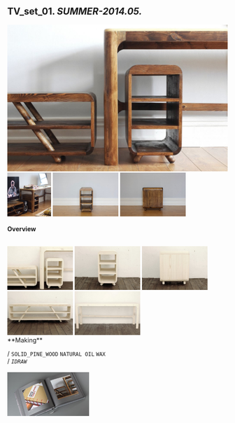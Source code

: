 
## TV_set_01. _SUMMER-2014.05._  
![TV_set_01](/projects/TV_set_01/100.jpg)<a href="https://ewwgene.github.io/projects/TV_set_01/101.jpg"><img src="/projects/TV_set_01/101.jpg" height="100"></a> <a href="https://ewwgene.github.io/projects/TV_set_01/102.jpg"><img src="/projects/TV_set_01/102.jpg" height="100"></a> <a href="https://ewwgene.github.io/projects/TV_set_01/103.jpg"><img src="/projects/TV_set_01/103.jpg" height="100"></a> 
<br>  
**Overview**  
  
<br>
<a href="https://ewwgene.github.io/projects/TV_set_01/Making/001.jpg"><img src="/projects/TV_set_01/Making/001.jpg" height="100"></a> <a href="https://ewwgene.github.io/projects/TV_set_01/Making/005.jpg"><img src="/projects/TV_set_01/Making/005.jpg" height="100"></a> <a href="https://ewwgene.github.io/projects/TV_set_01/Making/006.jpg"><img src="/projects/TV_set_01/Making/006.jpg" height="100"></a> <a href="https://ewwgene.github.io/projects/TV_set_01/Making/008.jpg"><img src="/projects/TV_set_01/Making/008.jpg" height="100"></a> <a href="https://ewwgene.github.io/projects/TV_set_01/Making/009.jpg"><img src="/projects/TV_set_01/Making/009.jpg" height="100"></a> <br>  
**Making**  
  
/
`SOLID_PINE_WOOD` `NATURAL OIL` `WAX`   
/
_`IDRAW`_   
<br>
<a href="https://ewwgene.github.io/projects/TV_set_01/300.jpg"><img src="/projects/TV_set_01/300.jpg" height="100"></a> 
